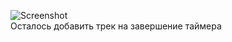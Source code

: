 ![Screenshot](https://user-images.githubusercontent.com/43251233/115592394-d5985580-a2db-11eb-9d74-f78bb9f705ef.png)  
Осталось добавить трек на завершение таймера
